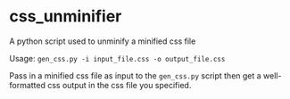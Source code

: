 # css_unminifier
A python script used to unminify a minified css file

Usage: ```gen_css.py -i input_file.css -o output_file.css```

Pass in a minified css file as input to the `gen_css.py` script then get
a well-formatted css output in the css file you specified.
